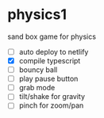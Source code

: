 # physics1
sand box game for physics
- [ ] auto deploy to netlify
- [x] compile typescript
- [ ] bouncy ball
- [ ] play pause button
- [ ] grab mode
- [ ] tilt/shake for gravity
- [ ] pinch for zoom/pan
